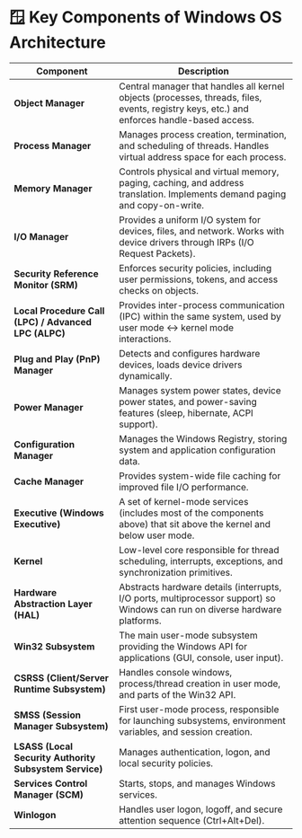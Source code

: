 # 🪟 Key Components of Windows OS Architecture

| Component | Description |
|-----------|-------------|
| **Object Manager** | Central manager that handles all kernel objects (processes, threads, files, events, registry keys, etc.) and enforces handle-based access. |
| **Process Manager** | Manages process creation, termination, and scheduling of threads. Handles virtual address space for each process. |
| **Memory Manager** | Controls physical and virtual memory, paging, caching, and address translation. Implements demand paging and copy-on-write. |
| **I/O Manager** | Provides a uniform I/O system for devices, files, and network. Works with device drivers through IRPs (I/O Request Packets). |
| **Security Reference Monitor (SRM)** | Enforces security policies, including user permissions, tokens, and access checks on objects. |
| **Local Procedure Call (LPC) / Advanced LPC (ALPC)** | Provides inter-process communication (IPC) within the same system, used by user mode ↔ kernel mode interactions. |
| **Plug and Play (PnP) Manager** | Detects and configures hardware devices, loads device drivers dynamically. |
| **Power Manager** | Manages system power states, device power states, and power-saving features (sleep, hibernate, ACPI support). |
| **Configuration Manager** | Manages the Windows Registry, storing system and application configuration data. |
| **Cache Manager** | Provides system-wide file caching for improved file I/O performance. |
| **Executive (Windows Executive)** | A set of kernel-mode services (includes most of the components above) that sit above the kernel and below user mode. |
| **Kernel** | Low-level core responsible for thread scheduling, interrupts, exceptions, and synchronization primitives. |
| **Hardware Abstraction Layer (HAL)** | Abstracts hardware details (interrupts, I/O ports, multiprocessor support) so Windows can run on diverse hardware platforms. |
| **Win32 Subsystem** | The main user-mode subsystem providing the Windows API for applications (GUI, console, user input). |
| **CSRSS (Client/Server Runtime Subsystem)** | Handles console windows, process/thread creation in user mode, and parts of the Win32 API. |
| **SMSS (Session Manager Subsystem)** | First user-mode process, responsible for launching subsystems, environment variables, and session creation. |
| **LSASS (Local Security Authority Subsystem Service)** | Manages authentication, logon, and local security policies. |
| **Services Control Manager (SCM)** | Starts, stops, and manages Windows services. |
| **Winlogon** | Handles user logon, logoff, and secure attention sequence (Ctrl+Alt+Del). |

